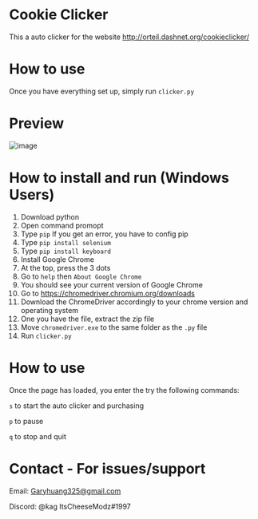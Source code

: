 # Cookie Clicker
This a auto clicker for the website http://orteil.dashnet.org/cookieclicker/

# How to use
Once you have everything set up, simply run `clicker.py`

# Preview
![image](https://user-images.githubusercontent.com/49135331/227240372-35377df5-90a2-4810-b0cf-46bf45f34da4.png)


# How to install and run (Windows Users)
1. Download python
2. Open command promopt
3. Type `pip` If you get an error, you have to config pip
4. Type `pip install selenium`
5. Type `pip install keyboard`
6. Install Google Chrome
7. At the top, press the 3 dots
8. Go to `help` then `About Google Chrome`
9. You should see your current version of Google Chrome
10. Go to https://chromedriver.chromium.org/downloads
11. Download the ChromeDriver accordingly to your chrome version and operating system
12. One you have the file, extract the zip file
13. Move `chromedriver.exe` to the same folder as the `.py` file
14. Run `clicker.py`

# How to use
Once the page has loaded, you enter the try the following commands:

`s` to start the auto clicker and purchasing

`p` to pause

`q` to stop and quit

# Contact - For issues/support
Email: Garyhuang325@gmail.com

Discord: @ƙag ItsCheeseModz#1997

